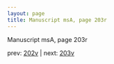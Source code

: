 ```yaml
---
layout: page
title: Manuscript msA, page 203r
---
```


Manuscript msA, page 203r

prev:  [202v](../202v) | next:  [203v](../203v)